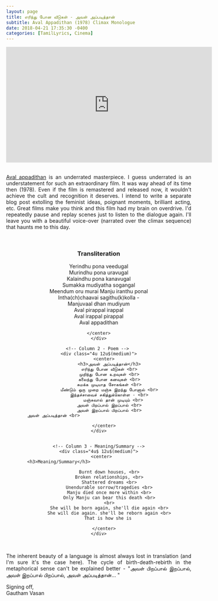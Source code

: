 ```yaml
---
layout: page
title: எரிந்து போன வீடுகள் - அவள் அப்படித்தான்
subtitle: Aval Appadithan (1978) Climax Monologue
date: 2018-04-21 17:35:30 -0400
categories: [TamilLyrics, Cinema]
---
```


<center><iframe width="560" height="315" src="https://www.youtube.com/embed/Hp3JvaFGAMA" frameborder="0" allow="autoplay; encrypted-media" allowfullscreen></iframe></center>
                                    
<br>

<p align="justify"> <a href="https://en.wikipedia.org/wiki/Aval_Appadithan">Aval appadithan</a> is an underrated masterpiece. I guess underrated is an understatement for such an extraordinary film. It was way ahead of its time then (1978). Even if the film is remastered and released now, it wouldn't achieve the cult and recognition it deserves. I intend to write a separate blog post extolling the feminist ideas, poignant moments, brilliant acting, etc. Great films make you think and this film had my brain on overdrive. I'd repeatedly pause and replay scenes just to listen to the dialogue again. I'll leave you with a beautiful voice-over (narrated over the climax sequence) that haunts me to  this day. </p>

<br>

<div class="row">
    <!-- Column 1 - Transliteration -->
    <div class="4u 12u$(medium)">
        <center>  
            <h3>Transliteration</h3>                                                                              
            Yerindhu pona veedugal  <br>
            Murindhu pona uravugal <br>
            Kalaindhu pona kanavugal <br>
            Sumakka mudiyatha sogangal <br>
            Meendum oru murai Manju iranthu ponal <br>
            Intha(ch)chaavai sagithu(k)kolla - <br>
                Manjuvaal dhan mudiyum <br>
            Aval pirappal irappal <br>
            Aval irappal pirappal <br>
            Aval appadithan <br>                                                

        </center>    
    </div>

    <!-- Column 2 - Poem --> 
    <div class="4u 12u$(medium)">
        <center>
            <h3>அவள் அப்படித்தான்</h3>
            எரிந்து போன வீடுகள் <br>
            முறிந்து போன உறவுகள் <br>
            கலைந்து போன கனவுகள் <br>
            சுமக்க முடியாத சோகங்கள் <br>
            மீண்டும் ஒரு முறை மஞ்சு இறந்து போனால் <br>
            இந்தச்சாவைச் சகித்துக்கொள்ள - <br>
                மஞ்சுவால் தான் முடியும் <br> 
            அவள் பிறப்பால் இறப்பால் <br>
            அவள் இறப்பால் பிறப்பால் <br>
            அவள் அப்படித்தான் <br>                                            

        </center>
    </div>


    <!-- Column 3 - Meaning/Summary -->
    <div class="4u$ 12u$(medium)">
        <center>  
            <h3>Meaning/Summary</h3>                                                                              

            Burnt down houses, <br>
            Broken relationships, <br>
            Shattered dreams <br>
            Unendurable sorrow/tragedies <br>
            Manju died once more within <br>
            Only Manju can bear this death <br>
            <br>
            She will be born again, she'll die again <br>
            She will die again. she'll be reborn again <br>
            That is how she is 

        </center>
    </div>
</div>   

<br>

<p align="justify"> The inherent beauty of a language is almost always lost in translation (and I'm sure it's the case here). The cycle of birth-death-rebirth in the metaphorical sense can't be explained better - "அவள் பிறப்பால் இறப்பால், அவள் இறப்பால் பிறப்பால், அவள் அப்படித்தான்... "  </p>

<p> Signing off, <br>
    Gautham Vasan  </p>